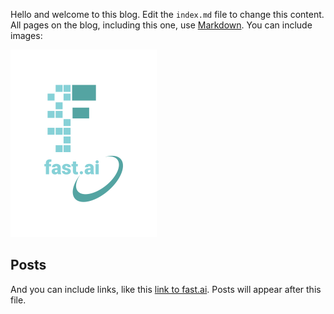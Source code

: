 Hello and welcome to this blog. Edit the `index.md` file to change this content. All pages on the blog, including this one, use [Markdown](https://guides.github.com/features/mastering-markdown/). You can include images:

![Image of fast.ai logo](images/logo.png)

## Posts

And you can include links, like this [link to fast.ai](https://www.fast.ai). Posts will appear after this file. 
